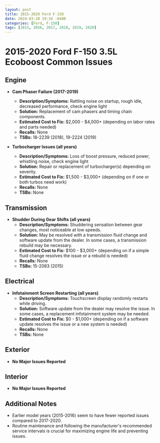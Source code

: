 ```yaml
---
layout: post
title: 2015-2020 Ford F-150
date: 2024-03-20 19:34 -0400
categories: [Ford, F-150]
tags: [2015, 2016, 2017, 2018, 2019, 2020]
---
```

# 2015-2020 Ford F-150 3.5L Ecoboost Common Issues

## Engine

- **Cam Phaser Failure (2017-2019)**
  - **Description/Symptoms:** Rattling noise on startup, rough idle, decreased performance, check engine light
  - **Solution:** Replacement of cam phasers and timing chain components.
  - **Estimated Cost to Fix:** $2,000 - $4,000+ (depending on labor rates and parts needed)
  - **Recalls:** None
  - **TSBs:** 18-2239 (2018), 19-2224 (2019)

- **Turbocharger Issues (all years)**
  - **Description/Symptoms:** Loss of boost pressure, reduced power, whistling noise, check engine light
  - **Solution:** Repair or replacement of turbocharger(s) depending on severity.
  - **Estimated Cost to Fix:** $1,500 - $3,000+ (depending on if one or both turbos need work)
  - **Recalls:** None
  - **TSBs:** None

## Transmission

- **Shudder During Gear Shifts (all years)**
  - **Description/Symptoms:** Shuddering sensation between gear changes, most noticeable at low speeds.
  - **Solution:** May be resolved with a transmission fluid change and software update from the dealer. In some cases, a transmission rebuild may be necessary.
  - **Estimated Cost to Fix:** $100 - $3,000+ (depending on if a simple fluid change resolves the issue or a rebuild is needed)
  - **Recalls:** None
  - **TSBs:** 15-2083 (2015)

## Electrical

- **Infotainment Screen Restarting (all years)**
  - **Description/Symptoms:** Touchscreen display randomly restarts while driving.
  - **Solution:** Software update from the dealer may resolve the issue. In some cases, a replacement infotainment system may be needed.
  - **Estimated Cost to Fix:** $0 - $1,000+ (depending on if a software update resolves the issue or a new system is needed)
  - **Recalls:** None
  - **TSBs:** None

## Exterior

- **No Major Issues Reported**

## Interior

- **No Major Issues Reported**

## Additional Notes

- Earlier model years (2015-2016) seem to have fewer reported issues compared to 2017-2020.
- Routine maintenance and following the manufacturer's recommended service intervals is crucial for maximizing engine life and preventing issues.
